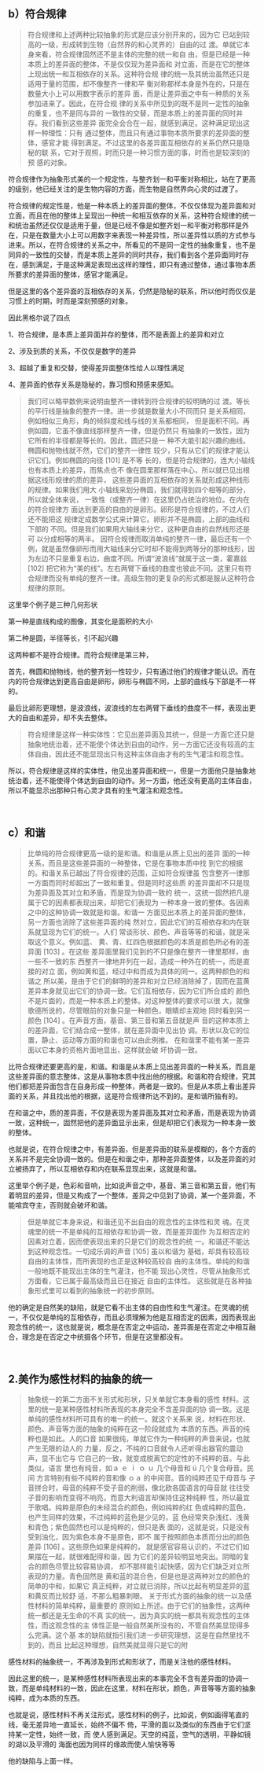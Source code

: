 <h2>b）符合规律</h2><blockquote data-pid="uTQzb2gh">符合规律和上述两种⽐较抽象的形式是应该分别开来的，因为它 已站到较⾼的⼀级，形成转到⽣物（⾃然界的和⼼灵界的）⾃由的过 渡。单就它本⾝来看，符合规律固然还不是主体的完整的统⼀和⾃ 由，但是已经是⼀种本质上的差异⾯的整体，不是仅仅现为差异⾯和 对⽴⾯，⽽是在它的整体上现出统⼀和互相依存的关系。这种符合规 律的统⼀及其统治虽然还只是适⽤于量的范围，却不像整⻬⼀律和平 衡对称那样本⾝是外在的，只是在数量⼤⼩上可以⽤数字表⽰的差异 ⾯，⽽是让差异⾯之中有⼀种质的关系参加进来了。因此，在符合规 律的关系中所⻅到的既不是同⼀定性的抽象的重复，也不是同与异的 ⼀致性的交替，⽽是本质上的差异⾯的同时并存。我们看到这些差异 ⾯完全会合在⼀起，就感到满⾜。这种满⾜现出这样⼀种理性：只有 通过整体，⽽且只有通过事物本质所要求的差异⾯的整体，感官才能 得到满⾜。不过这⾥的各差异⾯互相依存的关系仍然只是隐秘的联 系，它对于观照，时⽽只是⼀种习惯⽅⾯的事，时⽽也是较深刻的预 感的对象。</blockquote><p data-pid="BEEI-Bx0">符合规律作为抽象形式美的一个规定性，与整齐划一和平衡对称相比，站在了更高的级别，他已经关注的是生物内容的方面，而生物是自然界向心灵的过渡了。</p><p data-pid="9RXFvmvf">符合规律的规定性是，他是一种本质上的差异面的整体，不仅仅体现为差异面和对立面，而且在他的整体上呈现出一种统一和相互依存的关系，这种符合规律的统一和统治虽然还仅仅是适用于量，但是已经不像是如整齐划一和平衡对称那样是外在，只是在数量大小上可以用数字来表现一种差异性，所以差异性以质的方式参与进来。所以，在符合规律的关系之中，所看见的不是同一定性的抽象重复，也不是同异的一致性的交替，而是本质上差异的同时共存，我们看到各个差异面同时存在，感到满足，于是这种满足表现出这样的理性，即只有通过整体，通过事物本质所要求的差异面的整体，感官才能满足。</p><p data-pid="SQ74fr2N">但是这里的各个差异面的互相依存的关系，仍然是隐秘的联系，所以他时而仅仅是习惯上的时期，时而是深刻预感的对象。</p><p data-pid="kWisMkJM">因此黑格尔说了四点</p><p data-pid="ewZDgwM0">1、符合规律，是本质上差异面并存的整体，而不是表面上的差异和对立</p><p data-pid="1MdxEbjg">2、涉及到质的关系，不仅仅是数字的差异</p><p data-pid="fo8ucX6C">3、超越了重复和交替，使得差异面整体性给人以理性满足</p><p data-pid="ALeUn9gh">4、差异面的依存关系是隐秘的，靠习惯和预感来感知。</p><blockquote data-pid="GtgPk4yJ">我们可以略举数例来说明由整⻬⼀律转到符合规律的较明确的过 渡。等⻓的平⾏线是抽象的整⻬⼀律。进⼀步就是数量⼤⼩不同⽽只 是关系相同，例如相似三⾓形，⾓的倾斜度和线与线的关系都相同， 但是⾯积不同。再例如圆，它虽不像直线那样整⻬⼀律，但是仍然只 有抽象的⼀致性，因为它所有的半径都是等⻓的。因此，圆还只是⼀ 种不⼤能引起兴趣的曲线。椭圆和抛物线就不然，它们的整⻬⼀律性 较少，只有从它们的规律才能认识它们。例如椭圆的向径 [101] 是不等 ⻓的，但是符合规律的，连⼤⼩轴线也有本质上的差异，⽽焦点也不 像在圆⾥那样落在中⼼，所以就已⻅出根据这线形规律的质的差异， 这些差异⾯的互相依存的关系就形成这种线形的规律。如果我们⽤⼤ ⼩轴线来划分椭圆，我们就得到四个相等的部分，所以就全体来说， ⼀致性（或整⻬⼀律）在这⾥仍占统治的地位。在内在的符合规律⽅ ⾯达到更⾼的⾃由的是卵形。卵形是符合规律的，不过⼈们还不能把这 规律定成数学公式来计算它。卵形并不是椭圆，上部的曲线和下部的 不同。但是我们如果⽤⼤轴线来分它，这种更⾃由的⾃然线形还是可 以分成相等的两半。 因符合规律⽽取消单纯的整⻬⼀律，最后还有⼀个例，就是虽然像卵形⽽⽤⼤轴线来分它时却不能得到两等分的那种线形，因为左边不只是重复右边，曲度不同。所谓“波浪线”就属于这⼀类，霍嘉兹[102] 把它称为“美的线”。左右两臂下垂线的曲度也彼此不同。这⾥只有符合规律⽽没有单纯的整⻬⼀律。⾼级⽣物的更复杂的形式都是服从这种符合规律的原则。</blockquote><p data-pid="ksFaO6Kr">这里举个例子是三种几何形状</p><p data-pid="vvtzkQF3">第一种是直线构成的图像，其变化是面积的大小</p><p data-pid="RNa1kLRS">第二种是圆，半径等长，引不起兴趣</p><p data-pid="3o_8WFDc">这两种都不是符合规律。而符合规律是第三种，</p><p data-pid="iiw_-zF4">首先，椭圆和抛物线，他的整齐划一性较少，只有通过他们的规律才能认识。而在内的符合规律达到更高自由是卵形，卵形与椭圆不同，上部的曲线与下部是不一样的。</p><p data-pid="NfL8GP8t">最后比卵形更理想，是波浪线，波浪线的左右两臂下垂线的曲度不一样，表现出更大的自由和差异，却不失去整体。</p><blockquote data-pid="_Xx8lz4D">符合规律是这样⼀种实体性：它⻅出差异⾯及其统⼀，但是⼀⽅⾯它还只是抽象地统治着，还不能使个体达到⾃由的动作，另⼀⽅⾯它还没有较⾼的主体⾃由，因此还不能显现出只有这种主体⾃由才有的⽣⽓灌注和观念性。</blockquote><p data-pid="seajbcMa">所以，符合规律是这样的实体性，他见出差异面和统一，但是一方面他只是抽象地统治着，还不能使得个体达到自由的动作。另一方面，他还没有更高的主体自由，所以不能显示出那种只有心灵才具有的生气灌注和观念性。</p><p><br></p><h2>c）和谐</h2><blockquote data-pid="j6hHVzxd">⽐单纯的符合规律更⾼⼀级的是和谐。和谐是从质上⻅出的差异 ⾯的⼀种关系，⽽且是这些差异⾯的⼀种整体，它是在事物本质中找 到它的根据的。和谐关系已越出了符合规律的范围，正如符合规律虽 包含整⻬⼀律那⼀⽅⾯⽽同时却超出了⼀致和重复。但是同时这些质 的差异⾯却不只是现为差异⾯及其对⽴和⽭盾，⽽是现为协调⼀致的 统⼀，这统⼀固然把凡是属于它的因素都表现出来，却把它们表现为 ⼀种本⾝⼀致的整体。各因素之中的这种协调⼀致就是和谐。和谐⼀ ⽅⾯⻅出本质上的差异⾯的整体，另⼀⽅⾯也消除了这些差异⾯的纯 然对⽴，因此它们的互相依存和内在联系就显现为它们的统⼀。⼈们 常谈形状、颜⾊、声⾳等等的和谐，就是采取这个意义。例如蓝、 ⻩、⻘、红四⾊根据颜⾊的本质是颜⾊所必有的差异⾯ [103] 。在这些 差异⾯⾥我们⻅到的不只是像在整⻬⼀律⾥那样，由⼀些不⼀致的东 ⻄整⻬⼀律地并列在⼀起，造成⼀种外在的统⼀，⽽是直接的对⽴ ⾯，例如⻩和蓝，经过中和⽽成为具体的同⼀。这两种颜⾊的和谐之 所以美，是由于它们的鲜明的差异和对⽴已经消除掉了，因⽽在蓝⻩ 差异本⾝就⻅出它们的协调⼀致。它们互相依存，因为它们所合成的 颜⾊不是⽚⾯的，⽽是⼀种本质上的整体。对这种整体的要求可以很 ⼤，就像歌德所说的，尽管眼前的对象只是⼀种颜⾊，眼睛却主观地 同时看到另⼀颜⾊ [104] 。在声⾳⽅⾯，基⾳、第三⾳和第五⾳就是声 ⾳的这种本质上的差异⾯，它们结合成⼀整体，就在差异⾯中⻅出协 调。形状以及它的位置，静⽌、运动等⽅⾯的和谐也可以由此例推。 在和谐⾥不能有某⼀差异⾯以它本⾝的资格⽚⾯地显出，这样就会破 坏协调⼀致。 </blockquote><p data-pid="WDUzvmgS">比符合规律还要更高的是，和谐。和谐是从本质上见出差异面的一种关系，而且是这些差异面的意志整体，这是从事物本质中找出他的根据。和谐和符合规律，究其他们都把差异面包含在自身形成一种整体，两者是一致的。但是从本质上看出差异面的关系，并且找出他的根据，这是符合规律所达不到的。是和谐所独有的。</p><p data-pid="WXXWgx6r">在和谐之中，质的差异面，不仅是表现为差异面及其对立和矛盾，而是表现为协调一致，这种统一，固然把他的差异面显示出来，但是却把它们表现为一种本身一致的整体。</p><p data-pid="fCSz-zz_">也就是说，在符合规律之中，有差异面，但是差异面的联系是模糊的，各个方面的关系并不是完全协调一致的。但是在和谐之中，那种差异面整体，以及差异面的对立被扬弃了，所以互相依存和内在联系显现出来，这就是和谐。</p><p data-pid="ukvkqlgU">这里举个例子是，色彩和音响，比如说声音之中，基音、第三音和第五音，他们有着明显的差异，但是又构成了一个整体，差异之中见到了协调，某一个差异面，不能喧宾夺主，否则就会破坏和谐。</p><blockquote data-pid="n0nhje2n">但是单就它本⾝来说，和谐还⻅不出⾃由的观念性的主体性和灵 魂。在灵魂⾥的统⼀不是单纯的互相依存和协调⼀致，⽽是差异⾯作 为互相否定的因素对⽴着，因⽽使表现出来的只是它们的观念性的统 ⼀。和谐还不能达到这种观念性。⼀切成乐调的声⾳ [105] 虽以和谐为 基础，却具有较⾼较⾃由的主体性，⽽所表现的也正是这种较⾼较⾃ 由的主体性。单纯的和谐⼀般地既不能现出主体的⽣⽓灌注，也不能 现出⼼灵性，尽管从抽象形式⽅⾯看，它已属于最⾼级⽽且已在接近 ⾃由的主体性。 这些就是在各种抽象形式⾥可以看到的抽象统⼀的初步原则。</blockquote><p data-pid="pqUySO98">他的确定是自然美的缺陷，就是它看不出主体的自由性和生气灌注。在灵魂的统一，不仅仅是单纯的互相依存，而且必须理解为他是互相否定的因素，因而表现出观念性的统一，这也就是说，概念是在否定之中运动，差异面是在否定之中相互融合，理念是在否定之中统摄各个环节，但是在这里都没有。</p><p><br></p><h2>2.美作为感性材料的抽象的统⼀</h2><blockquote data-pid="HnuOd_ws">抽象统⼀的第⼆⽅⾯不关形式和形状，只关单就它本⾝看的感性 材料。这⾥的统⼀是某种感性材料所表现的本⾝完全不含差异⾯的协 调⼀致。这是单纯的感性材料所可具有的唯⼀的统⼀。就这个关系来 说，材料在形状、颜⾊、声⾳等⽅⾯的抽象的纯粹在这⼀阶段就成为 本质的东⻄。声⾳的纯粹也是如此。⼈的⼝⾳ 如果很纯，单就它作为⼀种纯粹的声⾳来说，也就产⽣⽆限的动⼈的 ⼒量，反之，不纯的⼝⾳就令⼈还听得出器官的震动声，显不出它与 它⾃⼰的⼀致，就变成脱离它的定性的不纯粹的⾳。与此类似，语⾔ ⾥也有纯⾳，如ａ ｅ ｉ ｏ ｕ ⼏个⺟⾳和 ü  ⼏个复合⺟⾳。⺠间 ⽅⾔特别有些不纯粹的⾳和像 ｏａ 的中间⾳。⾳的纯粹还⻅于⺟⾳与 ⼦⾳拼合时，⺟⾳的纯粹不受⼦⾳的削弱，像北欧各国语⾔的⺟⾳就 往往受⼦⾳的影响⽽变得不响亮，⽽意⼤利语⾔却保持住这种纯粹 性，所以最宜于歌唱。纯粹是原⾊的未经混合的颜⾊，例如纯粹的红 ⾊或纯粹的蓝⾊，也产⽣同样的效果，不过纯粹的蓝⾊是少⻅的，蓝 ⾊经常夹杂浅红、浅⻩和⻘⾊；紫⾊固然也可以是纯粹的，但只是表 ⾯的，这就是说，只是没有受到浊化，因为紫⾊本⾝不是原⾊，即不 属于按照颜⾊本质⽽分出的颜⾊差异 [106] 。这些原⾊如果是纯粹的， 就是感官容易认识的，不过它们如果摆在⼀起，就很难配得和谐，因 为它们的差异较明显地突出。阴暗的复合的颜⾊尽管⽐较容易协调， 却不那样能引起快感，因为它们缺乏对⽴所表现的⼒量。⻘⾊固然是 ⻩和蓝的混合⾊，但是也是这两种对⽴的颜⾊的简单的中和，如果它 真正纯粹，对⽴就已消除，所以⽐起有明显差异的蓝和⻩反⽽⽐较舒 适，不那么粗暴刺眼。 关于形式⽅⾯的抽象的统⼀以及感性材料的简单纯粹，最重要的 原则如上所述。由于它们的抽象性，这两种统⼀都还是⽆⽣命的不真 实的统⼀。因为真实的统⼀都具有观念性的主体性，⽽这观念性的主 体性正是⼀般⾃然美所没有的，不管⾃然美显现得多么完满。这个基 本的缺陷就指引我们进⼀步研究理想，这是在⾃然⾥找不到的，⽽且 ⽐起这种理想，⾃然美就显得只是它的附</blockquote><p data-pid="b-Zp7CH4">感性材料的抽象统一，不再涉及到形式和形状了，而是关注他的感性材料。</p><p data-pid="JLQgsXBS">因此这里的统一，是某种感性材料所表现出来的本事完全不含有差异面的协调一致，而是单纯材料的一致，因此在这里，材料在形状，颜色，声音等等方面的抽象纯粹，成为本质的东西。</p><p data-pid="kvRKv_A4">也就是说，感性材料不再关注形式，感性材料的例子，比如说，例如画得笔直的线，毫⽆差异地⼀直延⻓，始终不偏不 倚，平滑的⾯以及类似的东⻄由于它们坚持某⼀定性，始终⼀致，⽽ 使⼈感到满⾜。天空的纯蓝，空⽓的透明，平静如镜的湖以及平滑的 海⾯也因为同样的缘故⽽使⼈愉快等等</p><p data-pid="x5f8yMfL">他的缺陷与上面一样。</p><p></p>